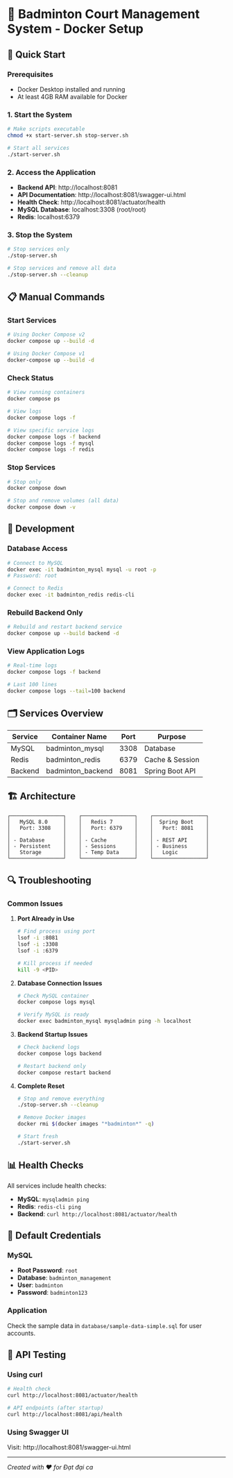 # 🏸 Badminton Court Management System - Docker Setup

## 🚀 Quick Start

### Prerequisites

- Docker Desktop installed and running
- At least 4GB RAM available for Docker

### 1. Start the System

```bash
# Make scripts executable
chmod +x start-server.sh stop-server.sh

# Start all services
./start-server.sh
```

### 2. Access the Application

- **Backend API**: http://localhost:8081
- **API Documentation**: http://localhost:8081/swagger-ui.html
- **Health Check**: http://localhost:8081/actuator/health
- **MySQL Database**: localhost:3308 (root/root)
- **Redis**: localhost:6379

### 3. Stop the System

```bash
# Stop services only
./stop-server.sh

# Stop services and remove all data
./stop-server.sh --cleanup
```

## 📋 Manual Commands

### Start Services

```bash
# Using Docker Compose v2
docker compose up --build -d

# Using Docker Compose v1
docker-compose up --build -d
```

### Check Status

```bash
# View running containers
docker compose ps

# View logs
docker compose logs -f

# View specific service logs
docker compose logs -f backend
docker compose logs -f mysql
docker compose logs -f redis
```

### Stop Services

```bash
# Stop only
docker compose down

# Stop and remove volumes (all data)
docker compose down -v
```

## 🔧 Development

### Database Access

```bash
# Connect to MySQL
docker exec -it badminton_mysql mysql -u root -p
# Password: root

# Connect to Redis
docker exec -it badminton_redis redis-cli
```

### Rebuild Backend Only

```bash
# Rebuild and restart backend service
docker compose up --build backend -d
```

### View Application Logs

```bash
# Real-time logs
docker compose logs -f backend

# Last 100 lines
docker compose logs --tail=100 backend
```

## 🗂️ Services Overview

| Service | Container Name    | Port | Purpose         |
| ------- | ----------------- | ---- | --------------- |
| MySQL   | badminton_mysql   | 3308 | Database        |
| Redis   | badminton_redis   | 6379 | Cache & Session |
| Backend | badminton_backend | 8081 | Spring Boot API |

## 🏗️ Architecture

```
┌─────────────────┐    ┌─────────────────┐    ┌─────────────────┐
│   MySQL 8.0     │    │   Redis 7       │    │  Spring Boot    │
│   Port: 3308    │    │   Port: 6379    │    │   Port: 8081    │
│                 │    │                 │    │                 │
│ - Database      │    │ - Cache         │    │ - REST API      │
│ - Persistent    │    │ - Sessions      │    │ - Business      │
│   Storage       │    │ - Temp Data     │    │   Logic         │
└─────────────────┘    └─────────────────┘    └─────────────────┘
```

## 🔍 Troubleshooting

### Common Issues

1. **Port Already in Use**

   ```bash
   # Find process using port
   lsof -i :8081
   lsof -i :3308
   lsof -i :6379

   # Kill process if needed
   kill -9 <PID>
   ```

2. **Database Connection Issues**

   ```bash
   # Check MySQL container
   docker compose logs mysql

   # Verify MySQL is ready
   docker exec badminton_mysql mysqladmin ping -h localhost
   ```

3. **Backend Startup Issues**

   ```bash
   # Check backend logs
   docker compose logs backend

   # Restart backend only
   docker compose restart backend
   ```

4. **Complete Reset**

   ```bash
   # Stop and remove everything
   ./stop-server.sh --cleanup

   # Remove Docker images
   docker rmi $(docker images "*badminton*" -q)

   # Start fresh
   ./start-server.sh
   ```

## 📊 Health Checks

All services include health checks:

- **MySQL**: `mysqladmin ping`
- **Redis**: `redis-cli ping`
- **Backend**: `curl http://localhost:8081/actuator/health`

## 🔐 Default Credentials

### MySQL

- **Root Password**: `root`
- **Database**: `badminton_management`
- **User**: `badminton`
- **Password**: `badminton123`

### Application

Check the sample data in `database/sample-data-simple.sql` for user accounts.

## 📱 API Testing

### Using curl

```bash
# Health check
curl http://localhost:8081/actuator/health

# API endpoints (after startup)
curl http://localhost:8081/api/health
```

### Using Swagger UI

Visit: http://localhost:8081/swagger-ui.html

---

_Created with ❤️ for Đạt đại ca_
